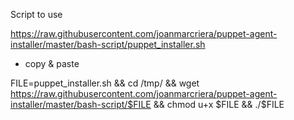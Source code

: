 Script to use

https://raw.githubusercontent.com/joanmarcriera/puppet-agent-installer/master/bash-script/puppet_installer.sh

* copy & paste

FILE=puppet_installer.sh && cd /tmp/ && wget https://raw.githubusercontent.com/joanmarcriera/puppet-agent-installer/master/bash-script/$FILE && chmod u+x $FILE && ./$FILE

